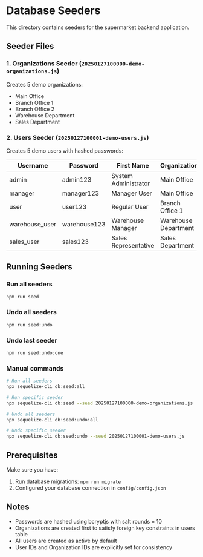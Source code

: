 # Database Seeders

This directory contains seeders for the supermarket backend application.

## Seeder Files

### 1. Organizations Seeder (`20250127100000-demo-organizations.js`)

Creates 5 demo organizations:

- Main Office
- Branch Office 1  
- Branch Office 2
- Warehouse Department
- Sales Department

### 2. Users Seeder (`20250127100001-demo-users.js`)

Creates 5 demo users with hashed passwords:

| Username | Password | First Name | Organization | Active |
|----------|----------|------------|--------------|--------|
| admin | admin123 | System Administrator | Main Office | true |
| manager | manager123 | Manager User | Main Office | true |
| user | user123 | Regular User | Branch Office 1 | true |
| warehouse_user | warehouse123 | Warehouse Manager | Warehouse Department | true |
| sales_user | sales123 | Sales Representative | Sales Department | true |

## Running Seeders

### Run all seeders

```bash
npm run seed
```

### Undo all seeders

```bash
npm run seed:undo
```

### Undo last seeder

```bash
npm run seed:undo:one
```

### Manual commands

```bash
# Run all seeders
npx sequelize-cli db:seed:all

# Run specific seeder
npx sequelize-cli db:seed --seed 20250127100000-demo-organizations.js

# Undo all seeders
npx sequelize-cli db:seed:undo:all

# Undo specific seeder
npx sequelize-cli db:seed:undo --seed 20250127100001-demo-users.js
```

## Prerequisites

Make sure you have:

1. Run database migrations: `npm run migrate`
2. Configured your database connection in `config/config.json`

## Notes

- Passwords are hashed using bcryptjs with salt rounds = 10
- Organizations are created first to satisfy foreign key constraints in users table
- All users are created as active by default
- User IDs and Organization IDs are explicitly set for consistency
